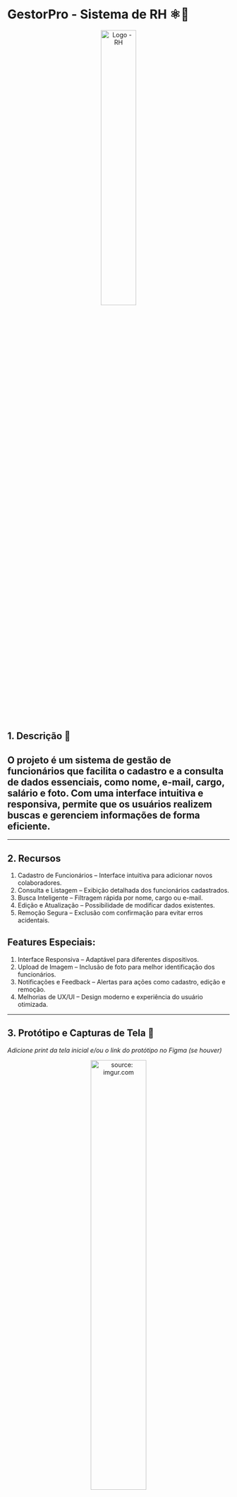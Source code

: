# GestorPro - Sistema de RH ⚛️📝

<div align="center">
    <img src="https://ik.imagekit.io/a210gfzra/GestorPro/logo_rh.png?updatedAt=1740509915787" title="Logo - RH" width="40%"/>
</div>

## 1. Descrição 📜

## O projeto é um sistema de gestão de funcionários que facilita o cadastro e a consulta de dados essenciais, como nome, e-mail, cargo, salário e foto. Com uma interface intuitiva e responsiva, permite que os usuários realizem buscas e gerenciem informações de forma eficiente.

------

## 2. Recursos

1. Cadastro de Funcionários – Interface intuitiva para adicionar novos colaboradores.
2. Consulta e Listagem – Exibição detalhada dos funcionários cadastrados.
3. Busca Inteligente – Filtragem rápida por nome, cargo ou e-mail.
4. Edição e Atualização – Possibilidade de modificar dados existentes.
5. Remoção Segura – Exclusão com confirmação para evitar erros acidentais.

## Features Especiais:
1. Interface Responsiva – Adaptável para diferentes dispositivos.
2. Upload de Imagem – Inclusão de foto para melhor identificação dos funcionários.
3. Notificações e Feedback – Alertas para ações como cadastro, edição e remoção.
4. Melhorias de UX/UI – Design moderno e experiência do usuário otimizada.

------

## 3. Protótipo e Capturas de Tela 🤖

*Adicione print da tela inicial e/ou o link do protótipo no Figma (se houver)*

<div align="center">
    <img src="mudar" title="source: imgur.com" width="50%"/>
</div>

<br />

<a href="https://imgur.com/vK8ulM5"><img src="https://i.imgur.com/vK8ulM5.png" title="source: imgur.com" width="3%"/></a> [Protótipo desenvolvido no Figma](link para o Figma do Projeto)

------

## 4. Tecnologias 🛠️

| Item                         | Descrição  |
| ---------------------------- | ---------- |
| **Servidor**                 | Node JS    |
| **Linguagem de programação** | TypeScript |
| **Biblioteca**               | React JS   |
| **Build**                    | Vite       |
| **Framework de Estilização** | Tailwind   |
| **Framework do Backend    ** | NestJS     |


------

## 5. Pré-requisitos 🧩

Antes de iniciar, certifique-se de ter as seguintes ferramentas instaladas:

- Node.js (https://nodejs.org/) (v16+)
- yarn (https://yarnpkg.com/)
- API NestJS API NestJS (https://docs.nestjs.com/)

------

## 6. Configuração e Execução ⚙️

1. Clone o repositório do Projeto
2. Instale as dependências: `yarn`
3. Clone o repositório do Projeto Backend: (https://github.com/Projeto-Integrador-Modelo-Gp01-Js06/rh-backend)
4. Siga as instruções de **Configuração e Execução** descritas no README do Projeto Backend
5. Adicione o endereço de execução do projeto na variável de ambiente **VITE_API_URL**, no projeto React
6. Execute o Projeto React: `yarn dev`
7. A aplicação React estará disponível no endereço: `http://localhost:5173`

------

## 7. Estrutura do Projeto 📁

```plaintext
src/
│
├── components/       # Componentes reutilizáveis
├── contexts/         # Gerenciamento de estado global (ex: autenticação)
├── models/           # Estrutura de dados da aplicação-
├── pages/            # Páginas da aplicação
├── services/         # Integração com a API (requisições HTTP)
├── utils/            # Funções auxiliares (alerts)
└── App.tsx           # Componente principal da aplicação
```

------
## 8. Como Contribuir 🤝

1. Faça um fork do projeto
2. Crie uma branch com a sua feature (`git checkout -b minha-feature`)
3. Commit suas mudanças (`git commit -m 'Adiciona nova feature'`)
4. Faça um push para a branch (`git push origin minha-feature`)
5. Abra um Pull Request
